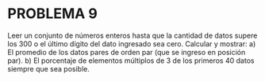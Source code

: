 # PROBLEMA 9

Leer un conjunto de números enteros hasta que la cantidad de datos supere los 300 o el último dígito 
del dato ingresado sea cero. Calcular y mostrar: 
a) El promedio de los datos pares de orden par (que se ingreso en posición par). 
b) El porcentaje de elementos múltiplos de 3 de los primeros 40 datos siempre que sea posible.